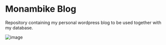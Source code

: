 # Monambike Blog

Repository containing my personal wordpress blog to be used together with my database.

![image](https://github.com/monambike/monambike-blog/assets/35270174/2cf1ef9a-ae02-40c4-8faa-4de19a39cd02)
